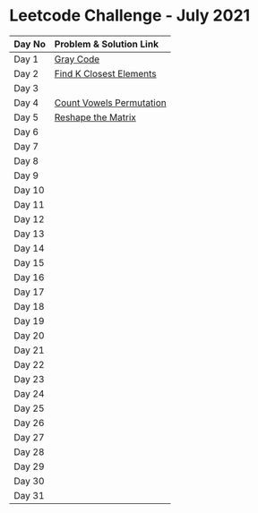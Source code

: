 # Leetcode Challenge - July 2021

| Day No | Problem & Solution Link |
| :--- | :--- |
| Day 1 | [Gray Code](../../difficulty-based-problem-index/leetcode-medium/leetcode-89-gray-code.md) |
| Day 2 | [Find K Closest Elements](../../difficulty-based-problem-index/leetcode-medium/leetcode-658-find-k-closest-elements.md) |
| Day 3 |  |
| Day 4 | [Count Vowels Permutation](../../difficulty-based-problem-index/leetcode-hard/leetcode-1220-count-vowels-permutation.md) |
| Day 5 | [Reshape the Matrix](../../difficulty-based-problem-index/leetcode-easy/leetcode-566-reshape-the-matrix.md) |
| Day 6 |  |
| Day 7 |  |
| Day 8 |  |
| Day 9 |  |
| Day 10 |  |
| Day 11 |  |
| Day 12 |  |
| Day 13 |  |
| Day 14 |  |
| Day 15 |  |
| Day 16 |  |
| Day 17 |  |
| Day 18 |  |
| Day 19 |  |
| Day 20 |  |
| Day 21 |  |
| Day 22 |  |
| Day 23 |  |
| Day 24 |  |
| Day 25 |  |
| Day 26 |  |
| Day 27 |  |
| Day 28 |  |
| Day 29 |  |
| Day 30 |  |
| Day 31 |  |

